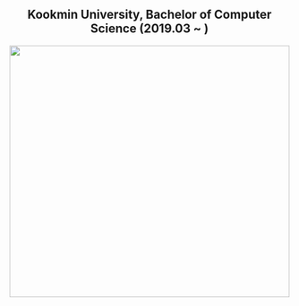 <div align="center">   
  <h2>Kookmin University, Bachelor of Computer Science (2019.03 ~ )</h2>   
 
  <p align="center">
  <img src="https://user-images.githubusercontent.com/84502236/221876932-eac8f0c0-06ba-4314-a359-43058b1b080f.png" width="500", height="450">
  </p>
</div>
